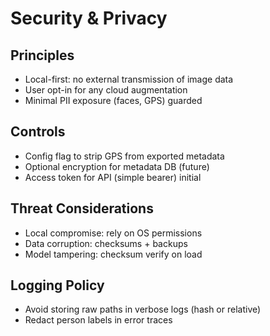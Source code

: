 # Security & Privacy

## Principles
- Local-first: no external transmission of image data
- User opt-in for any cloud augmentation
- Minimal PII exposure (faces, GPS) guarded

## Controls
- Config flag to strip GPS from exported metadata
- Optional encryption for metadata DB (future)
- Access token for API (simple bearer) initial

## Threat Considerations
- Local compromise: rely on OS permissions
- Data corruption: checksums + backups
- Model tampering: checksum verify on load

## Logging Policy
- Avoid storing raw paths in verbose logs (hash or relative)
- Redact person labels in error traces
